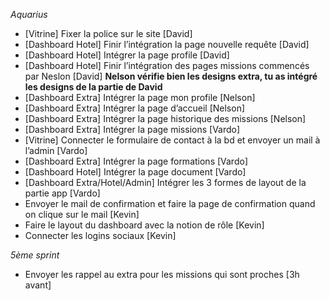 *Aquarius*
- [Vitrine] Fixer la police sur le site [David]
- [Dashboard Hotel] Finir l’intégration la page nouvelle requête [David]
- [Dashboard Hotel] Intégrer la page profile [David]
- [Dashboard Hotel] Finir l’intégration des pages missions commencés par Neslon [David]
**Nelson vérifie bien les designs extra,  tu as intégré les designs de la partie de David**
- [Dashboard Extra] Intégrer la page mon profile [Nelson]
- [Dashboard Extra] Intégrer la page d’accueil [Nelson]
- [Dashboard Extra] Intégrer la page historique des missions [Nelson]
- [Dashboard Extra] Intégrer la page missions [Vardo]
- [Vitrine] Connecter le formulaire de contact à la bd et envoyer un mail à l’admin [Vardo]
- [Dashboard Extra] Intégrer la page formations [Vardo]
- [Dashboard Hotel] Intégrer la page document [Vardo]
- [Dashboard Extra/Hotel/Admin] Intégrer les 3 formes de layout de la partie app [Vardo]
- Envoyer le mail de confirmation et faire la page de confirmation quand on clique sur le mail [Kevin]
- Faire le layout du dashboard avec la notion de rôle [Kevin]
- Connecter les logins sociaux [Kevin]

*5ème sprint*
- Envoyer les rappel au extra pour les missions qui sont proches [3h avant]
